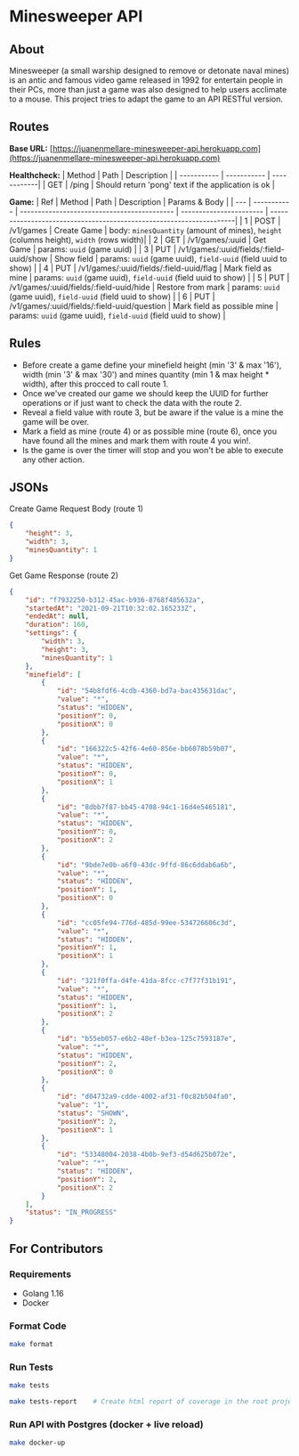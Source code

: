 # Minesweeper API
## About
Minesweeper (a small warship designed to remove or detonate naval mines) is an antic and famous video game released in 1992 for entertain people in their PCs, more than just a game was also designed to help users acclimate to a mouse.
This project tries to adapt the game to an API RESTful version.

## Routes
**Base URL:** 
[https://juanenmellare-minesweeper-api.herokuapp.com](https://juanenmellare-minesweeper-api.herokuapp.com)


**Healthcheck:** 
| Method      | Path        | Description |
| ----------- | ----------- | ------------|
| GET         | /ping       | Should return 'pong' text if the application is ok |

**Game:** 
| Ref | Method      | Path                                        | Description             | Params & Body                                                       |
| --- | ----------- | ------------------------------------------- | ----------------------- | --------------------------------------------------------------------|
| 1   | POST        | /v1/games                                   | Create Game             | body: `minesQuantity` (amount of mines), `height` (columns height), `width` (rows width)|
| 2   | GET         | /v1/games/:uuid                             | Get Game                     | params: `uuid` (game uuid)                                    |
| 3   | PUT         | /v1/games/:uuid/fields/:field-uuid/show     | Show field                   | params: `uuid` (game uuid), `field-uuid` (field uuid to show) |
| 4   | PUT         | /v1/games/:uuid/fields/:field-uuid/flag     | Mark field as mine           | params: `uuid` (game uuid), `field-uuid` (field uuid to show) |
| 5   | PUT         | /v1/games/:uuid/fields/:field-uuid/hide     | Restore from mark            | params: `uuid` (game uuid), `field-uuid` (field uuid to show) |
| 6   | PUT         | /v1/games/:uuid/fields/:field-uuid/question | Mark field as possible mine  | params: `uuid` (game uuid), `field-uuid` (field uuid to show) |

## Rules

- Before create a game define your minefield height (min '3' & max '16'), width (min '3' & max '30') and mines quantity (min 1 & max height * width), after this procced to call route 1.
- Once we've created our game we should keep the UUID for further operations or if just want to check the data with the route 2.
- Reveal a field value with route 3, but be aware if the value is a mine the game will be over.
- Mark a field as mine (route 4) or as possible mine (route 6), once you have found all the mines and mark them with route 4 you win!.
- Is the game is over the timer will stop and you won't be able to execute any other action.


## JSONs

Create Game Request Body (route 1)
```json
{
    "height": 3,
    "width": 3,
    "minesQuantity": 1
}
```

Get Game Response (route 2)
```json
{
    "id": "f7932250-b312-45ac-b936-8768f485632a",
    "startedAt": "2021-09-21T10:32:02.165233Z",
    "endedAt": null,
    "duration": 160,
    "settings": {
        "width": 3,
        "height": 3,
        "minesQuantity": 1
    },
    "minefield": [
        {
            "id": "54b8fdf6-4cdb-4360-bd7a-bac435631dac",
            "value": "*",
            "status": "HIDDEN",
            "positionY": 0,
            "positionX": 0
        },
        {
            "id": "166322c5-42f6-4e60-856e-bb6078b59b07",
            "value": "*",
            "status": "HIDDEN",
            "positionY": 0,
            "positionX": 1
        },
        {
            "id": "8dbb7f87-bb45-4708-94c1-16d4e5465181",
            "value": "*",
            "status": "HIDDEN",
            "positionY": 0,
            "positionX": 2
        },
        {
            "id": "9bde7e0b-a6f0-43dc-9ffd-86c6ddab6a6b",
            "value": "*",
            "status": "HIDDEN",
            "positionY": 1,
            "positionX": 0
        },
        {
            "id": "cc05fe94-776d-485d-99ee-534726606c3d",
            "value": "*",
            "status": "HIDDEN",
            "positionY": 1,
            "positionX": 1
        },
        {
            "id": "321f0ffa-d4fe-41da-8fcc-c7f77f31b191",
            "value": "*",
            "status": "HIDDEN",
            "positionY": 1,
            "positionX": 2
        },
        {
            "id": "b55eb057-e6b2-48ef-b3ea-125c7593187e",
            "value": "*",
            "status": "HIDDEN",
            "positionY": 2,
            "positionX": 0
        },
        {
            "id": "d04732a9-cdde-4002-af31-f0c82b504fa0",
            "value": "1",
            "status": "SHOWN",
            "positionY": 2,
            "positionX": 1
        },
        {
            "id": "53348004-2038-4b0b-9ef3-d54d625b072e",
            "value": "*",
            "status": "HIDDEN",
            "positionY": 2,
            "positionX": 2
        }
    ],
    "status": "IN_PROGRESS"
}

```

## For Contributors
### Requirements
- Golang 1.16
- Docker

### Format Code
```bash
make format
```

### Run Tests
```bash
make tests
```

```bash
make tests-report    # Create html report of coverage in the root project folder.
```

### Run API with Postgres (docker + live reload)
```bash
make docker-up
```
